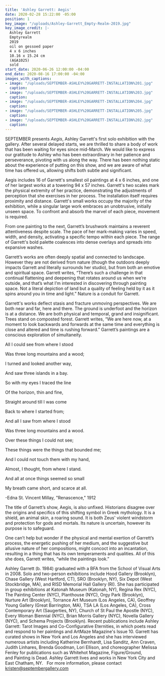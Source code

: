 ```yaml
---
title: 'Ashley Garrett: Aegis'
date: 2020-02-28 15:22:00 -05:00
position: 1
key_image: "/uploads/Ashley-Garrett_Empty-Realm-2019.jpg"
key_image_credit: |-
  Ashley Garrett
  Emptyrealm
  2019
  oil on gessoed paper
  4 x 6 inches
  10.16 x 15.24 cm
  (AGA1025)
  sold
start_date: 2020-06-26 12:00:00 -04:00
end_date: 2020-08-16 17:00:00 -04:00
images_with_captions:
- image: "/uploads/SEPTEMBER-ASHLEY%20GARRETT-INSTALLATION%201.jpg"
  caption: 
- image: "/uploads/SEPTEMBER-ASHLEY%20GARRETT-INSTALLATION%203.jpg"
  caption: 
- image: "/uploads/SEPTEMBER-ASHLEY%20GARRETT-INSTALLATION%204.jpg"
  caption: 
- image: "/uploads/SEPTEMBER-ASHLEY%20GARRETT-INSTALLATION%205.jpg"
  caption: 
- image: "/uploads/SEPTEMBER-ASHLEY%20GARRETT-INSTALLATION%202.jpg"
  caption: 
---
```


SEPTEMBER presents *Aegis*, Ashley Garrett's first solo exhibition with the gallery. After several delayed starts, we are thrilled to share a body of work that has been waiting for eyes since mid-March. We would like to express our gratitude to Ashley who has been extraordinary in her patience and perseverance, pivoting with us along the way. There has been nothing static about the experience of putting on this show, and we are aware of what time has offered us, allowing shifts both subtle and significant. 

Aegis includes 16 of Garrett's smallest oil paintings at 4 x 6 inches, and one of her largest works at a towering 94 x 57 inches. Garrett's two scales mark the physical extremity of her practice, demonstrating the adjustments of perception that she exercises in her process. The installation itself requires proximity and distance. Garrett's small works occupy the majority of the exhibition, while a singular large work embraces an unobtrusive, initially unseen space. To confront and absorb the marvel of each piece, movement is required.

From one painting to the next, Garrett’s brushwork maintains a reverent attentiveness despite scale. The pace of her mark-making varies in speed, width, and density, activating a specific tempo within each piece. The range of Garrett's bold palette coalesces into dense overlays and spreads into expansive washes. 

Garrett’s works are often deeply spatial and connected to landscape. However they are not derived from nature (though the outdoors deeply impacts Garrett and literally surrounds her studio), but from both an emotive and spiritual space. Garrett writes, “There’s such a challenge in that continual flattening and deepening that rotates around us when we’re outside, and that’s what I’m interested in discovering through painting space. Not a literal depiction of land but a quality of feeling held by it as it spins around you in time and light.” Nature is a conduit for Garrett.

Garrett's works deflect stasis and fracture unmoving perspectives. We are both near and far, here and there. The ground is underfoot and the horizon is at a distance. We are both physical and temporal, grand and insignificant. Trees stand on composted forest. Garrett writes, “We are here now, at a moment to look backwards and forwards at the same time and everything is close and altered and time is rushing forward.” Garrett’s paintings are a conscious exploration of simultaneity.


All I could see from where I stood 

Was three long mountains and a wood;

I turned and looked another way,

And saw three islands in a bay.

So with my eyes I traced the line

Of the horizon, thin and fine,

Straight around till I was come

Back to where I started from;

And all I saw from where I stood

Was three long mountains and a wood.

Over these things I could not see;

These things were the things that bounded me;

And I could not touch them with my hand,

Almost, I thought, from where I stand.

And all at once things seemed so small

My breath came short, and scarce at all.


-Edna St. Vincent Millay, "Renascence," 1912


The title of Garrett’s show, Aegis, is also unfixed. Historians disagree over the origins and specifics of this shifting symbol in Greek mythology. It is a shield, an animal skin, a roaring sound. It is both Zeus' violent windstorm and protection for gods and mortals. Its nature is uncertain, however its purpose is to safeguard.

One can’t help but wonder if the physical and mental exertion of Garrett’s process, the energetic pushing of her medium, and the suggestive but allusive nature of her compositions, might concoct into an incantation, resulting in a thing that has its own temperaments and qualities. All of this she does, Garrett writes, “while the paintings look.”

Ashley Garrett (b. 1984) graduated with a BFA from the School of Visual Arts in 2008. Solo and two-person exhibitions include Hood Gallery (Brooklyn), Chase Gallery (West Hartford, CT), SRO (Brooklyn, NY), Six Depot (West Stockbridge, MA), and RISD Memorial Hall Gallery (RI). She has participated in group exhibitions at Katonah Museum (Katonah, NY), Regina Rex (NYC), The Painting Center (NYC), Planthouse (NYC), Orgy Park (Brooklyn), Nurture Art (Brooklyn), Torrance Art Museum (Los Angeles, CA), Geoffrey Young Gallery (Great Barrington, MA), TSA LA (Los Angeles, CA), Cross Contemporary Art (Saugerties, NY), Church of St Paul the Apostle (NYC), Every Woman Biennial (NYC), Brian Morris Gallery (NYC), Novella Gallery (NYC), and Schema Projects (Brooklyn). Recent publications include Ashley Garrett: Tarot Images and Co-Configurative Eternities, in which poets read and respond to her paintings and ArtMaze Magazine's Issue 10. Garrett has curated shows in New York and Los Angeles and she has interviewed numerous artists including Katherine Bernhardt, Lisa Sanditz, Ann Craven, Judith Linhares, Brenda Goodman, Lori Ellison, and choreographer Melissa Fenley for publications such as Whitehot Magazine, Figure/Ground, and Painting is Dead. Ashley Garrett lives and works in New York City and East Chatham, NY.
 
For more information, please contact kristen@septembergallery.com